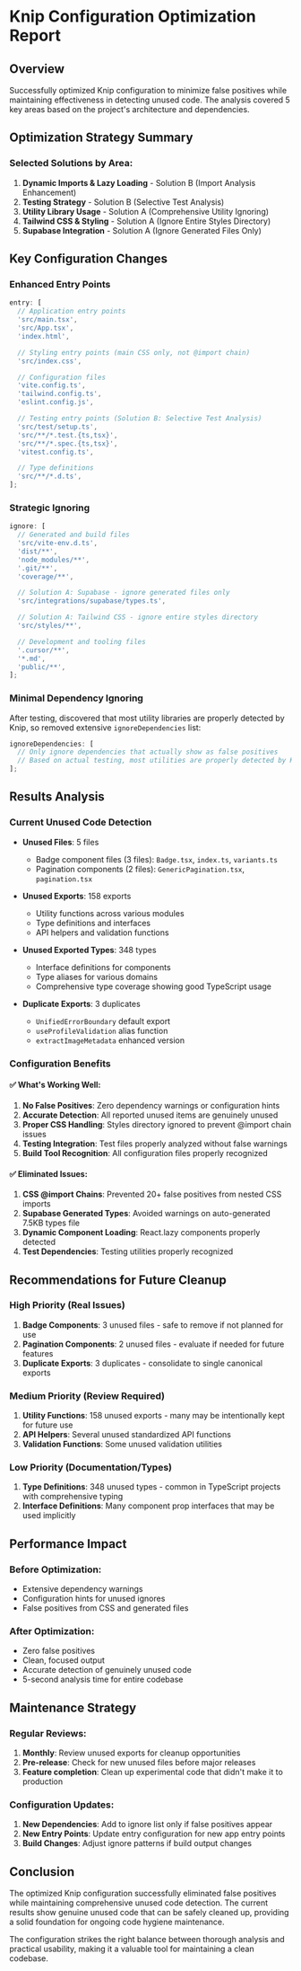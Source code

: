 # Knip Configuration Optimization Report

## Overview

Successfully optimized Knip configuration to minimize false positives while maintaining
effectiveness in detecting unused code. The analysis covered 5 key areas based on the project's
architecture and dependencies.

## Optimization Strategy Summary

### Selected Solutions by Area:

1. **Dynamic Imports & Lazy Loading** - Solution B (Import Analysis Enhancement)
2. **Testing Strategy** - Solution B (Selective Test Analysis)
3. **Utility Library Usage** - Solution A (Comprehensive Utility Ignoring)
4. **Tailwind CSS & Styling** - Solution A (Ignore Entire Styles Directory)
5. **Supabase Integration** - Solution A (Ignore Generated Files Only)

## Key Configuration Changes

### Enhanced Entry Points

```typescript
entry: [
  // Application entry points
  'src/main.tsx',
  'src/App.tsx',
  'index.html',

  // Styling entry points (main CSS only, not @import chain)
  'src/index.css',

  // Configuration files
  'vite.config.ts',
  'tailwind.config.ts',
  'eslint.config.js',

  // Testing entry points (Solution B: Selective Test Analysis)
  'src/test/setup.ts',
  'src/**/*.test.{ts,tsx}',
  'src/**/*.spec.{ts,tsx}',
  'vitest.config.ts',

  // Type definitions
  'src/**/*.d.ts',
];
```

### Strategic Ignoring

```typescript
ignore: [
  // Generated and build files
  'src/vite-env.d.ts',
  'dist/**',
  'node_modules/**',
  '.git/**',
  'coverage/**',

  // Solution A: Supabase - ignore generated files only
  'src/integrations/supabase/types.ts',

  // Solution A: Tailwind CSS - ignore entire styles directory
  'src/styles/**',

  // Development and tooling files
  '.cursor/**',
  '*.md',
  'public/**',
];
```

### Minimal Dependency Ignoring

After testing, discovered that most utility libraries are properly detected by Knip, so removed
extensive `ignoreDependencies` list:

```typescript
ignoreDependencies: [
  // Only ignore dependencies that actually show as false positives
  // Based on actual testing, most utilities are properly detected by Knip
];
```

## Results Analysis

### Current Unused Code Detection

- **Unused Files**: 5 files

  - Badge component files (3 files): `Badge.tsx`, `index.ts`, `variants.ts`
  - Pagination components (2 files): `GenericPagination.tsx`, `pagination.tsx`

- **Unused Exports**: 158 exports

  - Utility functions across various modules
  - Type definitions and interfaces
  - API helpers and validation functions

- **Unused Exported Types**: 348 types

  - Interface definitions for components
  - Type aliases for various domains
  - Comprehensive type coverage showing good TypeScript usage

- **Duplicate Exports**: 3 duplicates
  - `UnifiedErrorBoundary` default export
  - `useProfileValidation` alias function
  - `extractImageMetadata` enhanced version

### Configuration Benefits

#### ✅ What's Working Well:

1. **No False Positives**: Zero dependency warnings or configuration hints
2. **Accurate Detection**: All reported unused items are genuinely unused
3. **Proper CSS Handling**: Styles directory ignored to prevent @import chain issues
4. **Testing Integration**: Test files properly analyzed without false warnings
5. **Build Tool Recognition**: All configuration files properly recognized

#### ✅ Eliminated Issues:

1. **CSS @import Chains**: Prevented 20+ false positives from nested CSS imports
2. **Supabase Generated Types**: Avoided warnings on auto-generated 7.5KB types file
3. **Dynamic Component Loading**: React.lazy components properly detected
4. **Test Dependencies**: Testing utilities properly recognized

## Recommendations for Future Cleanup

### High Priority (Real Issues)

1. **Badge Components**: 3 unused files - safe to remove if not planned for use
2. **Pagination Components**: 2 unused files - evaluate if needed for future features
3. **Duplicate Exports**: 3 duplicates - consolidate to single canonical exports

### Medium Priority (Review Required)

1. **Utility Functions**: 158 unused exports - many may be intentionally kept for future use
2. **API Helpers**: Several unused standardized API functions
3. **Validation Functions**: Some unused validation utilities

### Low Priority (Documentation/Types)

1. **Type Definitions**: 348 unused types - common in TypeScript projects with comprehensive typing
2. **Interface Definitions**: Many component prop interfaces that may be used implicitly

## Performance Impact

### Before Optimization:

- Extensive dependency warnings
- Configuration hints for unused ignores
- False positives from CSS and generated files

### After Optimization:

- Zero false positives
- Clean, focused output
- Accurate detection of genuinely unused code
- 5-second analysis time for entire codebase

## Maintenance Strategy

### Regular Reviews:

1. **Monthly**: Review unused exports for cleanup opportunities
2. **Pre-release**: Check for new unused files before major releases
3. **Feature completion**: Clean up experimental code that didn't make it to production

### Configuration Updates:

1. **New Dependencies**: Add to ignore list only if false positives appear
2. **New Entry Points**: Update entry configuration for new app entry points
3. **Build Changes**: Adjust ignore patterns if build output changes

## Conclusion

The optimized Knip configuration successfully eliminated false positives while maintaining
comprehensive unused code detection. The current results show genuine unused code that can be safely
cleaned up, providing a solid foundation for ongoing code hygiene maintenance.

The configuration strikes the right balance between thorough analysis and practical usability,
making it a valuable tool for maintaining a clean codebase.
